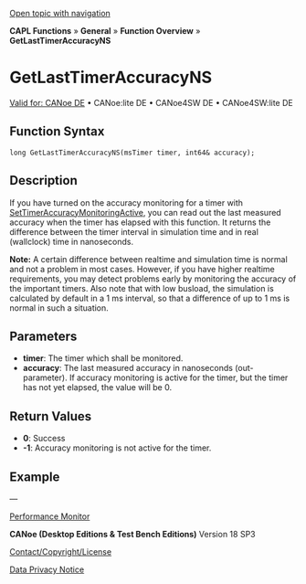 [Open topic with navigation](../../../../../CANoeDEFamily.htm#Topics/CAPLFunctions/Other/Functions/CAPLfunctionGetLastTimerAccuracyNS.md)

**CAPL Functions** » **General** » **Function Overview** » **GetLastTimerAccuracyNS**

# GetLastTimerAccuracyNS

[Valid for: CANoe DE](../../../Shared/FeatureAvailability.md) • CANoe:lite DE • CANoe4SW DE • CANoe4SW:lite DE

## Function Syntax

```plaintext
long GetLastTimerAccuracyNS(msTimer timer, int64& accuracy);
```

## Description

If you have turned on the accuracy monitoring for a timer with [SetTimerAccuracyMonitoringActive](CAPLfunctionSetTimerAccuracyMonitoringActive.md), you can read out the last measured accuracy when the timer has elapsed with this function. It returns the difference between the timer interval in simulation time and in real (wallclock) time in nanoseconds.

**Note:** A certain difference between realtime and simulation time is normal and not a problem in most cases. However, if you have higher realtime requirements, you may detect problems early by monitoring the accuracy of the important timers. Also note that with low busload, the simulation is calculated by default in a 1 ms interval, so that a difference of up to 1 ms is normal in such a situation.

## Parameters

- **timer**: The timer which shall be monitored.
- **accuracy**: The last measured accuracy in nanoseconds (out-parameter). If accuracy monitoring is active for the timer, but the timer has not yet elapsed, the value will be 0.

## Return Values

- **0**: Success
- **-1**: Accuracy monitoring is not active for the timer.

## Example

—

[Performance Monitor](../../../CANoeCANalyzer/Performance/PerformanceMonitor.md)

**CANoe (Desktop Editions & Test Bench Editions)** Version 18 SP3

[Contact/Copyright/License](../../../Shared/ContactCopyrightLicense.md)

[Data Privacy Notice](https://www.vector.com/int/en/company/get-info/privacy-policy/)
